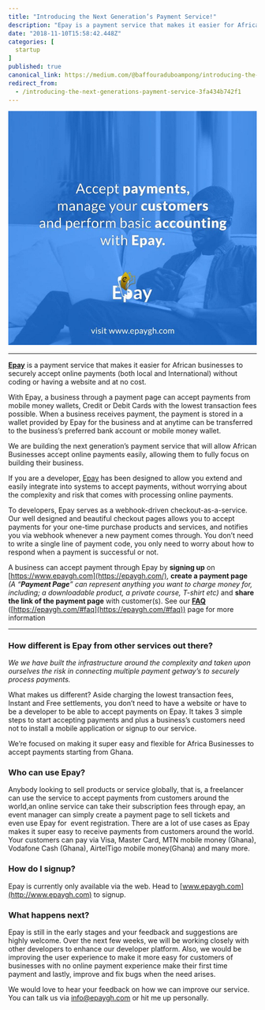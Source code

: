 ```yaml
---
title: "Introducing the Next Generation’s Payment Service!"
description: "Epay is a payment service that makes it easier for African businesses to securely accept online payments (both local and International)…"
date: "2018-11-10T15:58:42.448Z"
categories: [
  startup
]
published: true
canonical_link: https://medium.com/@baffouraduboampong/introducing-the-next-generations-payment-service-3fa434b742f1
redirect_from:
  - /introducing-the-next-generations-payment-service-3fa434b742f1
---
```


![](./asset-1.jpeg)

---

[**Epay**](https://epaygh.com/)  is a payment service that makes it easier for African businesses to securely accept online payments (both local and International) without coding or having a website and at no cost.

With Epay, a business through a payment page can accept payments from mobile money wallets, Credit or Debit Cards with the lowest transaction fees possible. When a business receives payment, the payment is stored in a wallet provided by Epay for the business and at anytime can be transferred to the business’s preferred bank account or mobile money wallet.

We are building the next generation’s payment service that will allow African Businesses accept online payments easily, allowing them to fully focus on building their business.

If you are a developer, [Epay](https://epaygh.com/) has been designed to allow you extend and easily integrate into systems to accept payments, without worrying about the complexity and risk that comes with processing online payments.

To developers, Epay serves as a webhook-driven checkout-as-a-service. Our well designed and beautiful checkout pages allows you to accept payments for your one-time purchase products and services, and notifies you via webhook whenever a new payment comes through. You don’t need to write a single line of payment code, you only need to worry about how to respond when a payment is successful or not.

A business can accept payment through Epay by **signing up** on [https://www.epaygh.com](https://epaygh.com/), **create a payment page** _(A “_**_Payment Page_**_” can represent anything you want to charge money for, including; a downloadable product, a private course, T-shirt etc)_ and **share the link of the payment page** with customer(s). See our [**FAQ**](https://epaygh.com/#faq)  ([https://epaygh.com/#faq](https://epaygh.com/#faq)) page for more information

---

### How different is Epay from other services out there?

_We we have built the infrastructure around the complexity and taken upon ourselves the risk in connecting multiple payment getway’s to securely process payments._

What makes us different? Aside charging the lowest transaction fees, Instant and Free settlements, you don’t need to have a website or have to be a developer to be able to accept payments on Epay. It takes 3 simple steps to start accepting payments and plus a business’s customers need not to install a mobile application or signup to our service.

We’re focused on making it super easy and flexible for Africa Businesses to accept payments starting from Ghana.

### Who can use Epay?

Anybody looking to sell products or service globally, that is, a freelancer can use the service to accept payments from customers around the world,an online service can take their subscription fees through epay, an event manager can simply create a payment page to sell tickets and even use Epay for  event registration. There are a lot of use cases as Epay makes it super easy to receive payments from customers around the world. Your customers can pay via Visa, Master Card, MTN mobile money (Ghana), Vodafone Cash (Ghana), AirtelTigo mobile money(Ghana) and many more.

### How do I signup?

Epay is currently only available via the web. Head to [www.epaygh.com](http://www.epaygh.com) to signup.

### What happens next?

Epay is still in the early stages and your feedback and suggestions are highly welcome. Over the next few weeks, we will be working closely with other developers to enhance our developer platform. Also, we would be improving the user experience to make it more easy for customers of businesses with no online payment experience make their first time payment and lastly, improve and fix bugs when the need arises.

We would love to hear your feedback on how we can improve our service. You can talk us via info@epaygh.com or hit me up personally.
